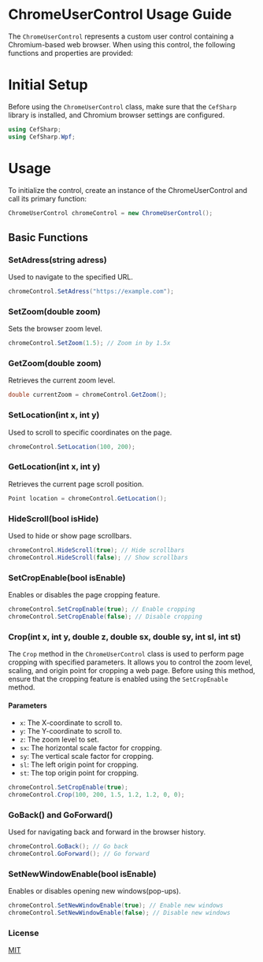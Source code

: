 ﻿# ChromeUserControl Usage Guide

The `ChromeUserControl` represents a custom user control containing a Chromium-based web browser. When using this control, the following functions and properties are provided:

# Initial Setup

Before using the `ChromeUserControl` class, make sure that the `CefSharp` library is installed, and Chromium browser settings are configured.

```csharp
using CefSharp;
using CefSharp.Wpf;
```

# Usage

To initialize the control, create an instance of the ChromeUserControl and call its primary function:

```csharp
ChromeUserControl chromeControl = new ChromeUserControl();
```
## Basic Functions

### SetAdress(string adress)
Used to navigate to the specified URL.

```csharp
chromeControl.SetAdress("https://example.com");
```

### SetZoom(double zoom)
Sets the browser zoom level.

```csharp
chromeControl.SetZoom(1.5); // Zoom in by 1.5x
```


### GetZoom(double zoom)
Retrieves the current zoom level.

```csharp
double currentZoom = chromeControl.GetZoom();
```

### SetLocation(int x, int y)
Used to scroll to specific coordinates on the page.


```csharp
chromeControl.SetLocation(100, 200);
```

### GetLocation(int x, int y)
Retrieves the current page scroll position.

```csharp
Point location = chromeControl.GetLocation();
```

### HideScroll(bool isHide)
Used to hide or show page scrollbars.

```csharp
chromeControl.HideScroll(true); // Hide scrollbars
chromeControl.HideScroll(false); // Show scrollbars
```

### SetCropEnable(bool isEnable)
Enables or disables the page cropping feature.

```csharp
chromeControl.SetCropEnable(true); // Enable cropping
chromeControl.SetCropEnable(false); // Disable cropping
```
### Crop(int x, int y, double z, double sx, double sy, int sl, int st)

The `Crop` method in the `ChromeUserControl` class is used to perform page cropping with specified parameters. It allows you to control the zoom level, scaling, and origin point for cropping a web page. Before using this method, ensure that the cropping feature is enabled using the `SetCropEnable` method.

#### Parameters

- `x`: The X-coordinate to scroll to.
- `y`: The Y-coordinate to scroll to.
- `z`: The zoom level to set.
- `sx`: The horizontal scale factor for cropping.
- `sy`: The vertical scale factor for cropping.
- `sl`: The left origin point for cropping.
- `st`: The top origin point for cropping.

```csharp
chromeControl.SetCropEnable(true);
chromeControl.Crop(100, 200, 1.5, 1.2, 1.2, 0, 0);
```

### GoBack() and GoForward()
Used for navigating back and forward in the browser history.

```csharp
chromeControl.GoBack(); // Go back
chromeControl.GoForward(); // Go forward
```

### SetNewWindowEnable(bool isEnable)
Enables or disables opening new windows(pop-ups).

```csharp
chromeControl.SetNewWindowEnable(true); // Enable new windows
chromeControl.SetNewWindowEnable(false); // Disable new windows
```



### License
[MIT](https://choosealicense.com/licenses/mit/)

